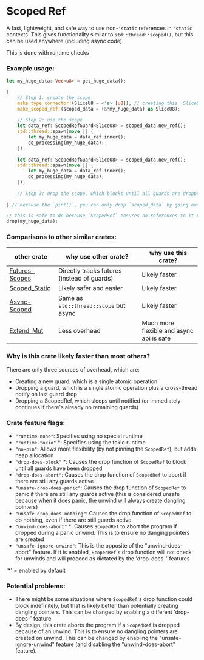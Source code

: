 # Scoped Ref

A fast, lightweight, and safe way to use non-`'static` references in `'static` contexts. This gives functionality similar to `std::thread::scoped()`, but this can be used anywhere (including async code).

This is done with runtime checks

### Example usage:

```rust
let my_huge_data: Vec<u8> = get_huge_data();

{
	// Step 1: create the scope
	make_type_connector!(SliceU8 = <'a> [u8]); // creating this `SliceU8` type to represent `&[u8]` is necessary for crate functionality
	make_scoped_ref!(scoped_data = (&*my_huge_data) as SliceU8);
	
	// Step 2: use the scope
	let data_ref: ScopedRefGuard<SliceU8> = scoped_data.new_ref();
	std::thread::spawn(move || {
		let my_huge_data = data_ref.inner();
		do_processing(my_huge_data);
	});
	
	let data_ref: ScopedRefGuard<SliceU8> = scoped_data.new_ref();
	std::thread::spawn(move || {
		let my_huge_data = data_ref.inner();
		do_processing(my_huge_data);
	});
	
	// Step 3: drop the scope, which blocks until all guards are dropped
	
} // because the `pin!()`, you can only drop `scoped_data` by going out of scope

// this is safe to do because `ScopedRef` ensures no references to it remain after dropping
drop(my_huge_data);
```

### Comparisons to other similar crates:

| other crate | why use other crate? | why use this crate? |
|-------------|----------------------|---------------------|
| [Futures-Scopes](https://crates.io/crates/futures-scopes) | Directly tracks futures (instead of guards) | Likely faster |
| [Scoped_Static](https://crates.io/crates/scoped_static) | Likely safer and easier | Likely faster |
| [Async-Scoped](https://crates.io/crates/async-scoped) | Same as `std::thread::scope` but async | Likely faster |
| [Extend_Mut](https://crates.io/crates/extend_mut) | Less overhead | Much more flexible and async api is safe |

### Why is this crate likely faster than most others?

There are only three sources of overhead, which are:
- Creating a new guard, which is a single atomic operation
- Dropping a guard, which is a single atomic operation plus a cross-thread notify on last guard drop
- Dropping a ScopedRef, which sleeps until notified (or immediately continues if there's already no remaining guards)

### Crate feature flags:

- `"runtime-none"`: Specifies using no special runtime
- `"runtime-tokio"` *: Specifies using the tokio runtime
- `"no-pin"`: Allows more flexibility (by not pinning the `ScopedRef`), but adds heap allocation
- `"drop-does-block"` *: Causes the drop function of `ScopedRef` to block until all guards have been dropped
- `"drop-does-abort"`: Causes the drop function of `ScopedRef` to abort if there are still any guards active
- `"unsafe-drop-does-panic"`: Causes the drop function of `ScopedRef` to panic if there are still any guards active (this is considered unsafe because when it does panic, the unwind will always create dangling pointers)
- `"unsafe-drop-does-nothing"`: Causes the drop function of `ScopedRef` to do nothing, even if there are still guards active.
- `"unwind-does-abort"` *: Causes `ScopedRef` to abort the program if dropped during a panic unwind. This is to ensure no danging pointers are created
- `"unsafe-ignore-unwind"`: This is the opposite of the "unwind-does-abort" feature. If it is enabled, `ScopedRef`'s drop function will not check for unwinds and will proceed as dictated by the 'drop-does-' features

'*' = enabled by default

### Potential problems:

- There might be some situations where `ScopedRef`'s drop function could block indefinitely, but that is likely better than potentially creating dangling pointers. This can be changed by enabling a different 'drop-does-' feature.
- By design, this crate aborts the program if a `ScopedRef` is dropped because of an unwind. This is to ensure no dangling pointers are created on unwind. This can be changed by enabling the "unsafe-ignore-unwind" feature (and disabling the "unwind-does-abort" feature).
